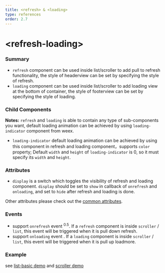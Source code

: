 ```yaml
---
title: <refresh> & <loading>
type: references
order: 2.7
---
```


# &lt;refresh-loading&gt;

### Summary

* `refresh` component can be used inside list/scroller to add pull to refresh functionality, the style of headerview can be set by specifying the style of refresh.
* `loading` component can be used inside list/scroller to add loading view at the bottom of container, the style of footerview can be set by specifying the style of loading.

### Child Components

**Notes:** `refresh` and `loading` is able to contain any type of sub-components you want, default loading animation can be achieved by using `loading-indicator` component from weex.

* `loading-indicator` default loading animation can be achieved by using this component in refresh and loading component，supports `color` property; Default `width` and `height` of `loading-indicator` is 0, so it must specify its `width` and `height`.

### Attributes

- `display` is a switch which toggles the visibility of refresh and loading component. `display` should be set to `show` in callback of `onrefresh` and `onloading`, and set to `hide` after refresh and loading is done.

Other attributes please check out the [common attributes](../references/common-attrs.html).

### Events

- support `onrefresh` event  <sup class="wx-v">0.5</sup>.  If a `refresh` component is inside `scroller` / `list`, this event will be triggered when it is pull down refresh.
- support `onloading` event .  If a `loading` component is inside `scroller` / `list`, this event will be triggered when it is pull up loadmore.

### Example

see [list-basic demo](https://github.com/alibaba/weex/blob/dev/examples/component/list/list-basic.we) and [scroller demo](https://github.com/alibaba/weex/blob/dev/examples/component/scroller-demo.we)
